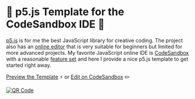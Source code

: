 # 🌈 p5.js Template for the CodeSandbox IDE 🦄

[p5.js](https://p5js.org/) is for me the best JavaScript library for creative coding. The project also has an [online editor](https://editor.p5js.org/) that is very suitable for beginners but limited for more advanced projects. My favorite JavaScript online IDE is [CodeSandbox](https://codesandbox.io/) with a reasonable [feature set](https://codesandbox.io/docs/) and here I provide a nice p5.js template to get started right away.

[Preview the Template](https://soerensofke.github.io/p5js-template/) ⚡️
or
[Edit on CodeSandbox](https://codesandbox.io/s/github/SoerenSofke/p5js-template) ✏️ 

[![QR Code](http://api.qrserver.com/v1/create-qr-code/?color=000000&bgcolor=FFFFFF&data=https%3A%2F%2Fsoerensofke.github.io%2Fp5js-template%2F&qzone=1&margin=0&size=150x150&ecc=L)](https://soerensofke.github.io/p5js-template/)
